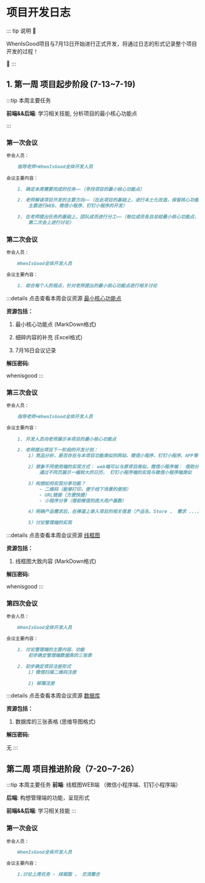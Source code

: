 # 项目开发日志

::: tip 说明
:arrow_down_small:

WhenIsGood项目与7月13日开始进行正式开发，将通过日志的形式记录整个项目开发的过程！ 

:arrow_up_small:
:::
## 1. 第一周 项目起步阶段 (7-13~7-19)

:::tip 本周主要任务

**前端&&后端**: 学习相关技能, 分析项目的最小核心功能点

:::

### 第一次会议
```md
参会人员：

    指导老师+WhenIsGood全体开发人员
    
会议主要内容：

    1. 确定本周需要完成的任务——（寻找项目的最小核心功能点）

    2. 老师解读项目开发的主要方向——（在此项目的基础上，进行本土化改造，保留核心功能
        主要进行WEB、微信小程序、钉钉小程序的开发）

    3. 在老师提出任务的基础上，团队成员进行分工——（每位成员各自总结最小核心功能点，并与
        第二次会上进行讨论）
```

### 第二次会议
```md
参会人员：

    WhenIsGood全体开发人员

会议主要内容： 

    1. 综合每个人的观点，针对老师提出的最小核心功能点进行相关讨论
```
:::details 点击查看本周会议资源
[最小核心功能点](http://image.sherrykeeper.vip/core_function.zip)

**资源包括：**

1. 最小核心功能点 (MarkDown格式)

2. 细碎内容的补充 (Excel格式)

3. 7月16日会议记录

**解压密码:**

whenisgood
:::

### 第三次会议
```md
参会人员：

    指导老师+WhenIsGood全体开发人员

会议主要内容：
    
    1. 开发人员向老师展示本项目的最小核心功能点

    2. 老师提出项目下一阶段的开发计划：
        1）竞品分析，是否存在与本项目功能类似的网站、微信小程序、钉钉小程序、APP等

        2）想象不同使用端的实现方式： web端可以与原项目类似，微信小程序端： 借助分页形式
            通过不同页展示一幅较大的日历， 钉钉小程序端的实现与微信小程序端类似

        3）构想如何实现分享功能？
            - 二维码（能够打印，便于线下场景的使用）
            - URL链接（方便快捷）
            - 小程序分享（借助微信的庞大用户基数）

        4）明确产品需求后，在禅道上录入项目的相关信息（产品名、Store 、 需求 ...）

        5）讨论管理端的实现
```

:::details 点击查看本周会议资源
[线框图](http://image.sherrykeeper.vip/Wireframes.zip)

**资源包括：**

1. 线框图大致内容 (MarkDown格式)

**解压密码:**

whenisgood
:::

### 第四次会议
```md
参会人员：

    WhenIsGood全体开发人员

会议主要内容：

    1. 讨论管理端的主要内容、功能
        初步确定管理端数据库的三张表

    2. 初步确定项目注册形式
        1）微信扫描二维码注册

        2) 邮箱注册
```
:::details 点击查看本周会议资源
[数据库](http://image.sherrykeeper.vip/%E7%AE%A1%E7%90%86%E7%AB%AF%E6%95%B0%E6%8D%AE%E5%BA%93.xmm)


**资源包括：**

1. 数据库的三张表格 (思维导图格式)

**解压密码:**

无
:::

## 第二周 项目推进阶段（7-20~7-26）
:::tip 本周主要任务
**前端**: 线框图WEB端 （微信小程序端、钉钉小程序端）

**后端**: 构想管理端的功能，呈现形式

**前端&&后端**: 学习相关技能
:::

### 第一次会议

```md
参会人员：

    WhenIsGood全体开发人员

会议主要内容：

    1.讨论上周任务 - 线框图 ， 交流整合
```
 
 <Vssue />

